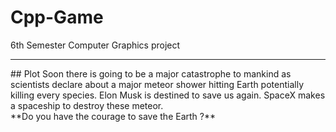 # Cpp-Game
6th Semester Computer Graphics project 
<hr>
## Plot
Soon there is going to be a major catastrophe to mankind as scientists declare about a major meteor shower hitting Earth potentially killing every species. Elon Musk is destined to save us again. SpaceX makes a spaceship to destroy these meteor.<br>
**Do you have the courage to save the Earth ?**

